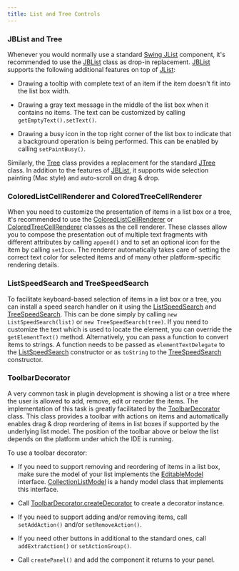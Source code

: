 ```yaml
---
title: List and Tree Controls
---
```



### JBList and Tree

Whenever you would normally use a standard
[Swing JList](https://docs.oracle.com/javase/8/docs/api/javax/swing/JList.html)
component, it's recommended to use the
[JBList](upsource:///platform/platform-api/src/com/intellij/ui/components/JBList.java)
class as drop-in replacement.
[JBList](upsource:///platform/platform-api/src/com/intellij/ui/components/JBList.java)
supports the following additional features on top of
[JList](https://docs.oracle.com/javase/8/docs/api/javax/swing/JList.html):

*  Drawing a tooltip with complete text of an item if the item doesn't fit into the list box width.

*  Drawing a gray text message in the middle of the list box when it contains no items.
   The text can be customized by calling `getEmptyText().setText()`.

*  Drawing a busy icon in the top right corner of the list box to indicate that a background operation is being performed.
   This can be enabled by calling `setPaintBusy()`.

Similarly, the
[Tree](upsource:///platform/platform-api/src/com/intellij/ui/treeStructure/Tree.java)
class provides a replacement for the standard
[JTree](https://docs.oracle.com/javase/8/docs/api/javax/swing/JTree.html)
class.
In addition to the features of
[JBList](upsource:///platform/platform-api/src/com/intellij/ui/components/JBList.java),
it supports wide selection painting (Mac style) and auto-scroll on drag & drop.

### ColoredListCellRenderer and ColoredTreeCellRenderer

When you need to customize the presentation of items in a list box or a tree, it's recommended to use the
[ColoredListCellRenderer](upsource:///platform/platform-api/src/com/intellij/ui/ColoredListCellRenderer.java)
or
[ColoredTreeCellRenderer](upsource:///platform/platform-api/src/com/intellij/ui/ColoredTreeCellRenderer.java)
classes as the cell renderer.
These classes allow you to compose the presentation out of multiple text fragments with different attributes by calling `append()` and to set an optional icon for the item by calling `setIcon`.
The renderer automatically takes care of setting the correct text color for selected items and of many other platform-specific rendering details.

### ListSpeedSearch and TreeSpeedSearch

To facilitate keyboard-based selection of items in a list box or a tree, you can install a speed search handler on it using the
[ListSpeedSearch](upsource:///platform/platform-impl/src/com/intellij/ui/ListSpeedSearch.java)
and
[TreeSpeedSearch](upsource:///platform/platform-impl/src/com/intellij/ui/TreeSpeedSearch.java).
This can be done simply by calling `new ListSpeedSearch(list)` or `new TreeSpeedSearch(tree)`.
If you need to customize the text which is used to locate the element, you can override the `getElementText()` method.
Alternatively, you can pass a function to convert items to strings.
A function needs to be passed as `elementTextDelegate` to the
[ListSpeedSearch](upsource:///platform/platform-impl/src/com/intellij/ui/ListSpeedSearch.java)
constructor or as `toString` to the
[TreeSpeedSearch](upsource:///platform/platform-impl/src/com/intellij/ui/TreeSpeedSearch.java)
constructor.

### ToolbarDecorator

A very common task in plugin development is showing a list or a tree where the user is allowed to add, remove, edit or reorder the items.
The implementation of this task is greatly facilitated by the
[ToolbarDecorator](upsource:///platform/platform-api/src/com/intellij/ui/ToolbarDecorator.java)
class.
This class provides a toolbar with actions on items and automatically enables drag & drop reordering of items in list boxes if supported by the underlying list model.
The position of the toolbar above or below the list depends on the platform under which the IDE is running.

To use a toolbar decorator:

*  If you need to support removing and reordering of items in a list box, make sure the model of your list implements the
   [EditableModel](upsource:///platform/util/ui/src/com/intellij/util/ui/EditableModel.java)
   interface.
   [CollectionListModel](upsource:///platform/util/ui/src/com/intellij/ui/CollectionListModel.java)
   is a handy model class that implements this interface.

*  Call
   [ToolbarDecorator.createDecorator](upsource:///platform/platform-api/src/com/intellij/ui/ToolbarDecorator.java)
   to create a decorator instance.

*  If you need to support adding and/or removing items, call `setAddAction()` and/or `setRemoveAction()`.

*  If you need other buttons in additional to the standard ones, call `addExtraAction()` or `setActionGroup()`.

*  Call `createPanel()` and add the component it returns to your panel.

<!--
### AbstractTreeBuilder and AbstractTreeStructure
TODO link to tutorial
-->



